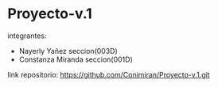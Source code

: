 # Proyecto-v.1

integrantes:
  * Nayerly Yañez seccion(003D)
  * Constanza Miranda seccion(001D)

link repositorio: https://github.com/Conimiran/Proyecto-v.1.git  
